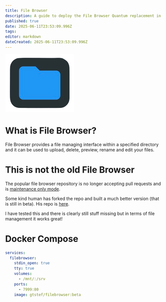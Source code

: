 ```yaml
---
title: File Browser
description: A guide to deploy the File Browser Quantum replacement in docker
published: true
date: 2025-06-11T23:53:09.996Z
tags: 
editor: markdown
dateCreated: 2025-06-11T23:53:09.996Z
---
```


![408705763-59986a2a-f960-4536-aa35-4a9a7c98ad48.png](/408705763-59986a2a-f960-4536-aa35-4a9a7c98ad48.png)

# What is File Browser?
File Browser provides a file managing interface within a specified directory and it can be used to upload, delete, preview, rename and edit your files. 

# This is not the old File Browser
The popular file browser repository is no longer accepting pull requests and is [maintenance only mode](https://github.com/filebrowser/filebrowser/discussions/4906#discussioncomment-13436994).

Some kind human has forked the repo and built a much better version (that is still in beta). His repo is [here](https://github.com/gtsteffaniak/filebrowser).

I have tested this and there is clearly still stuff missing but in terms of file management it works great!

# Docker Compose
```yaml
services:
  filebrowser:
    stdin_open: true
    tty: true
    volumes:
      - /mnt/:/srv
    ports:
      - 7999:80
    image: gtstef/filebrowser:beta
```